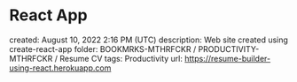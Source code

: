# React App

created: August 10, 2022 2:16 PM (UTC)
description: Web site created using create-react-app
folder: BOOKMRKS-MTHRFCKR / PRODUCTIVITY-MTHRFCKR / Resume CV
tags: Productivity
url: https://resume-builder-using-react.herokuapp.com